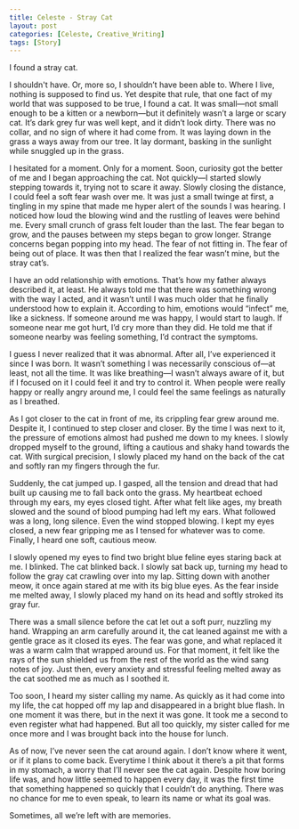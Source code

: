 ```yaml
---
title: Celeste - Stray Cat
layout: post
categories: [Celeste, Creative_Writing]
tags: [Story]
---
```

I found a stray cat.

I shouldn't have. Or, more so, I shouldn’t have been able to. Where I live, nothing is supposed to find us. Yet despite that rule, that one fact of my world that was supposed to be true, I found a cat. It was small—not small enough to be a kitten or a newborn—but it definitely wasn’t a large or scary cat. It’s dark grey fur was well kept, and it didn’t look dirty. There was no collar, and no sign of where it had come from. It was laying down in the grass a ways away from our tree. It lay dormant, basking in the sunlight while snuggled up in the grass.

I hesitated for a moment. Only for a moment. Soon, curiosity got the better of me and I began approaching the cat.  Not quickly—I started slowly stepping towards it, trying not to scare it away. Slowly closing the distance, I could feel a soft fear wash over me. It was just a small twinge at first, a tingling in my spine that made me hyper alert of the sounds I was hearing. I noticed how loud the blowing wind and the rustling of leaves were behind me. Every small crunch of grass felt louder than the last. The fear began to grow, and the pauses between my steps began to grow longer. Strange concerns began popping into my head. The fear of not fitting in. The fear of being out of place. It was then that I realized the fear wasn’t mine, but the stray cat’s.

I have an odd relationship with emotions. That’s how my father always described it, at least. He always told me that there was something wrong with the way I acted, and it wasn’t until I was much older that he finally understood how to explain it. According to him, emotions would “infect” me, like a sickness. If someone around me was happy, I would start to laugh. If someone near me got hurt, I’d cry more than they did. He told me that if someone nearby was feeling something, I’d contract the symptoms.

I guess I never realized that it was abnormal. After all, I’ve experienced it since I was born. It wasn’t something I was necessarily conscious of—at least, not all the time. It was like breathing—I wasn’t always aware of it, but if I focused on it I could feel it and try to control it. When people were really happy or really angry around me, I could feel the same feelings as naturally as I breathed.

As I got closer to the cat in front of me, its crippling fear grew around me. Despite it, I continued to step closer and closer. By the time I was next to it, the pressure of emotions almost had pushed me down to my knees. I slowly dropped myself to the ground, lifting a cautious and shaky hand towards the cat. With surgical precision, I slowly placed my hand on the back of the cat and softly ran my fingers through the fur.

Suddenly, the cat jumped up. I gasped, all the tension and dread that had built up causing me to fall back onto the grass. My heartbeat echoed through my ears, my eyes closed tight. After what felt like ages, my breath slowed and the sound of blood pumping had left my ears. What followed was a long, long silence. Even the wind stopped blowing. I kept my eyes closed, a new fear gripping me as I tensed for whatever was to come. Finally, I heard one soft, cautious meow.

I slowly opened my eyes to find two bright blue feline eyes staring back at me. I blinked. The cat blinked back. I slowly sat back up, turning my head to follow the gray cat crawling over into my lap. Sitting down with another meow, it once again stared at me with its big blue eyes. As the fear inside me melted away, I slowly placed my hand on its head and softly stroked its gray fur.

There was a small silence before the cat let out a soft purr, nuzzling my hand. Wrapping an arm carefully around it, the cat leaned against me with a gentle grace as it closed its eyes. The fear was gone, and what replaced it was a warm calm that wrapped around us. For that moment, it felt like the rays of the sun shielded us from the rest of the world as the wind sang notes of joy. Just then, every anxiety and stressful feeling melted away as the cat soothed me as much as I soothed it.

Too soon, I heard my sister calling my name. As quickly as it had come into my life, the cat hopped off my lap and disappeared in a bright blue flash. In one moment it was there, but in the next it was gone. It took me a second to even register what had happened. But all too quickly, my sister called for me once more and I was brought back into the house for lunch.

As of now, I’ve never seen the cat around again. I don’t know where it went, or if it plans to come back. Everytime I think about it there’s a pit that forms in my stomach, a worry that I’ll never see the cat again. Despite how boring life was, and how little seemed to happen every day, it was the first time that something happened so quickly that I couldn’t do anything. There was no chance for me to even speak, to learn its name or what its goal was.

Sometimes, all we’re left with are memories. 
